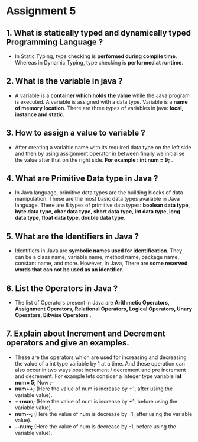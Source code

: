 # Assignment 5

## 1. What is statically typed and dynamically typed Programming Language ?

- In Static Typing, type checking is **performed during compile time**. Whereas in Dynamic Typing, type checking is **performed at runtime**.

## 2. What is the variable in java ?

- A variable is a **container which holds the value** while the Java program is executed. A variable is assigned with a data type. Variable is a **name of memory location**. There are three types of variables in java: **local, instance and static**.

## 3. How to assign a value to variable ?

- After creating a variable name with its required data type on the left side and then by using assignment operator in between finally we initialise the value after that on the right side. **For example : int num = 9;** .

## 4. What are Primitive Data type in Java ?

- In Java language, primitive data types are the building blocks of data manipulation. These are the most basic data types available in Java language. There are 8 types of primitive data types: **boolean data type, byte data type, char data type, short data type, int data type, long data type, float data type, double data type**.


## 5. What are the Identifiers in Java ?

- Identifiers in Java are **symbolic names used for identification**. They can be a class name, variable name, method name, package name, constant name, and more. However, In Java, There are **some reserved words that can not be used as an identifier**.

## 6. List the Operators in Java ?

- The list of Operators present in Java are **Arithmetic Operators, Assignment Operators, Relational Operators, Logical Operators, Unary Operators, Bitwise Operators** .


## 7. Explain about Increment and Decrement operators and give an examples. 

- These are the operators which are used for increasing and decreasing the value of a int type variable by 1 at a time. And these operation can also occur in two ways post increment / decrement and pre increment and decrement. For example lets consider a integer type variable **int num= 5;** Now :-  
- **num++;** (Here the value of num is increase by +1, after using the variable value).
- **++num;** (Here the value of num is increase by +1, before using the variable value).
-  **num--;** (Here the value of num is decrease by -1, after using the variable value).
- **--num;** (Here the value of num is decrease by -1, before using the variable value).